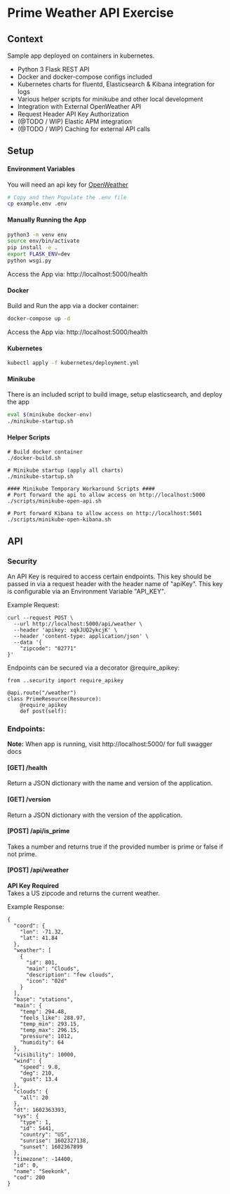 # Prime Weather API Exercise
## Context
Sample app deployed on containers in kubernetes.
* Python 3 Flask REST API
* Docker and docker-compose configs included
* Kubernetes charts for fluentd, Elasticsearch & Kibana integration for logs
* Various helper scripts for minikube and other local development
* Integration with External OpenWeather API
* Request Header API Key Authorization
* (@TODO / WIP) Elastic APM integration
* (@TODO / WIP) Caching for external API calls

## Setup
#### Environment Variables
You will need an api key for [OpenWeather](https://home.openweathermap.org/api_keys)
```bash
# Copy and then Populate the .env file
cp example.env .env
```

#### Manually Running the App
```bash
python3 -m venv env
source env/bin/activate
pip install -e .
export FLASK_ENV=dev
python wsgi.py
```
Access the App via: http://localhost:5000/health

#### Docker
Build and Run the app via a docker container:
```bash
docker-compose up -d
```
Access the App via: http://localhost:5000/health

#### Kubernetes
```bash
kubectl apply -f kubernetes/deployment.yml
```

#### Minikube
There is an included script to build image, setup elasticsearch, and deploy the app
```bash
eval $(minikube docker-env)
./minikube-startup.sh
```

#### Helper Scripts
```
# Build docker container
./docker-build.sh

# Minikube startup (apply all charts)
./minikube-startup.sh

#### Minikube Temporary Workaround Scripts ####
# Port forward the api to allow access on http://localhost:5000
./scripts/minikube-open-api.sh

# Port forward Kibana to allow access on http://localhost:5601
./scripts/minikube-open-kibana.sh
```

## API
### Security
An API Key is required to access certain endpoints. This key should be passed in via a request header with the 
header name of "apiKey". This key is configurable via an Environment Variable "API_KEY". 
  
Example Request:
```
curl --request POST \
  --url http://localhost:5000/api/weather \
  --header 'apikey: xqkJUQ2ykcjK' \
  --header 'content-type: application/json' \
  --data '{
	"zipcode": "02771"
}'
```

Endpoints can be secured via a decorator @require_apikey:
```
from ..security import require_apikey

@api.route("/weather")
class PrimeResource(Resource):
    @require_apikey
    def post(self):
```

### Endpoints:
**Note:** When app is running, visit http://localhost:5000/ for full swagger docs

#### [GET] /health
Return a JSON dictionary with the name and version of the application.

#### [GET] /version
Return a JSON dictionary with the version of the application.

#### [POST] /api/is_prime 
Takes a number and returns true if the provided number is prime or false if not prime.

#### [POST] /api/weather
**API Key Required**  
Takes a US zipcode and returns the current weather.

Example Response:
```
{
  "coord": {
    "lon": -71.32,
    "lat": 41.84
  },
  "weather": [
    {
      "id": 801,
      "main": "Clouds",
      "description": "few clouds",
      "icon": "02d"
    }
  ],
  "base": "stations",
  "main": {
    "temp": 294.48,
    "feels_like": 288.97,
    "temp_min": 293.15,
    "temp_max": 296.15,
    "pressure": 1012,
    "humidity": 64
  },
  "visibility": 10000,
  "wind": {
    "speed": 9.8,
    "deg": 210,
    "gust": 13.4
  },
  "clouds": {
    "all": 20
  },
  "dt": 1602363393,
  "sys": {
    "type": 1,
    "id": 5441,
    "country": "US",
    "sunrise": 1602327138,
    "sunset": 1602367899
  },
  "timezone": -14400,
  "id": 0,
  "name": "Seekonk",
  "cod": 200
}
``` 
    